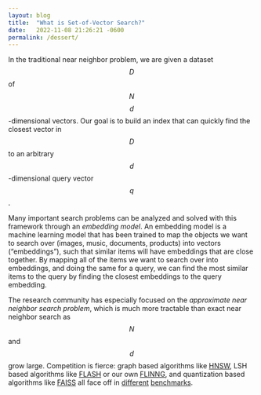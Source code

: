 ```yaml
---
layout: blog
title:  "What is Set-of-Vector Search?"
date:   2022-11-08 21:26:21 -0600
permalink: /dessert/
---
```


In the traditional near neighbor problem, we are given a dataset  $$D$$ of $$N$$ $$d$$-dimensional vectors. Our goal is to build an index that can quickly find the closest vector in $$D$$ to an arbitrary $$d$$-dimensional query vector $$q$$.	

Many important search problems can be analyzed and solved with this framework through an *embedding model*. An embedding model is a machine learning model that has been trained to map the objects we want to search over (images, music, documents, products) into vectors (“embeddings”), such that similar items will have embeddings that are close together. By mapping all of the items we want to search over into embeddings, and doing the same for a query, we can find the most similar items to the query by finding the closest embeddings to the query embedding.	

The research community has especially focused on the *approximate near neighbor search problem*, which is much more tractable than exact near neighbor search as $$N$$ and $$d$$ grow large. Competition is fierce: graph based algorithms like [HNSW]("https://github.com/nmslib/hnswlib"), LSH based algorithms like [FLASH]("https://github.com/RUSH-LAB/Flash") or our own [FLINNG]("https://github.com/JoshEngels/FLINNG"), and quantization based algorithms like [FAISS](https://github.com/facebookresearch/faiss") all face off in [different]("http://ann-benchmarks.com/") [benchmarks]("https://big-ann-benchmarks.com").